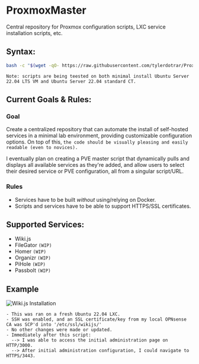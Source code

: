 # ProxmoxMaster
Central repository for Proxmox configuration scripts, LXC service installation scripts, etc.

## Syntax:
```bash
bash -c "$(wget -qO- https://raw.githubusercontent.com/tylerdotrar/ProxmoxMaster/master/services/install_<SERVICE>.sh)"
```
``Note: scripts are being teested on both minimal install Ubuntu Server 22.04 LTS VM and Ubuntu Server 22.04 standard CT.``

## Current Goals & Rules:
### Goal
Create a centralized repository that can automate the install of self-hosted services in a minimal lab environment, providing customizable configuration options.
On top of this, ``the code should be visually pleasing and easily readable (even to novices).``

I eventually plan on creating a PVE master script that dynamically pulls and displays all available services as they're added, and allow users to select their desired service or PVE configuration, all from a singular script/URL.

### Rules
- Services have to be built *without* using/relying on Docker.
- Scripts and services have to be able to support HTTPS/SSL certificates.

## Supported Services:
- Wiki.js
- FileGator ``(WIP)``
- Homer ``(WIP)``
- Organizr ``(WIP)``
- PiHole ``(WIP)``
- Passbolt ``(WIP)``

## Example
![Wiki.js Installation](https://cdn.discordapp.com/attachments/620986290317426698/1035667618956329070/unknown.png)
```
- This was ran on a fresh Ubuntu 22.04 LXC.
- SSH was enabled, and an SSL certificate/key from my local OPNsense CA was SCP'd into '/etc/ssl/wikijs/'
- No other changes were made or updated.
- Immediately after this script:
  --> I was able to access the initial administration page on HTTP/3000.
  --> After initial administration configuration, I could navigate to HTTPS/3443.
```
